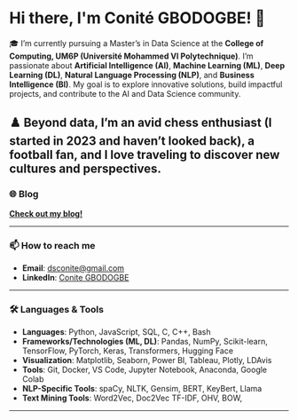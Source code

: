 # Hi there, I'm Conité GBODOGBE! 👋  

🎓 I’m currently pursuing a Master’s in Data Science at the **College of Computing, UM6P (Université Mohammed VI Polytechnique)**.  I’m passionate about **Artificial Intelligence (AI)**, **Machine Learning (ML)**, **Deep Learning (DL)**, **Natural Language Processing (NLP)**, and **Business Intelligence (BI)**. My goal is to explore innovative solutions, build impactful projects, and contribute to the AI and Data Science community.  

♟️ Beyond data, I’m an avid chess enthusiast (I started in 2023 and haven’t looked back), a football fan, and I love traveling to discover new cultures and perspectives.  
---

### 🌐 Blog  
[**Check out my blog!**](https://conite002.github.io/)

---

### 📫 How to reach me  
- **Email**: [dsconite@gmail.com](mailto:dsconite@gmail.com)  
- **LinkedIn**: [Conite GBODOGBE](https://www.linkedin.com/in/d-s-conit%C3%A9-gbodogbe/)  

---

### 🛠️ Languages & Tools  
- **Languages**: Python, JavaScript, SQL, C, C++, Bash  
- **Frameworks/Technologies (ML, DL)**: Pandas, NumPy, Scikit-learn, TensorFlow, PyTorch, Keras, Transformers,  Hugging Face
- **Visualization**: Matplotlib, Seaborn, Power BI, Tableau, Plotly, LDAvis
- **Tools**: Git, Docker, VS Code, Jupyter Notebook, Anaconda, Google Colab  
- **NLP-Specific Tools**: spaCy, NLTK, Gensim, BERT, KeyBert, Llama  
- **Text Mining Tools**: Word2Vec, Doc2Vec TF-IDF, OHV, BOW,
---
